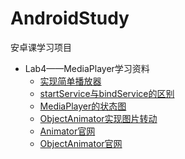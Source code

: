 # AndroidStudy
安卓课学习项目

+ Lab4——MediaPlayer学习资料
  + [实现简单播放器](https://www.cnblogs.com/findumars/p/6590514.html)
  + [startService与bindService的区别](https://www.cnblogs.com/yanglh6-jyx/p/Android_Service_MediaPlayer.html)
  + [MediaPlayer的状态图](https://stackoverflow.com/questions/7816551/java-lang-illegalstateexception-what-does-it-mean)
  + [ObjectAnimator实现图片转动](https://blog.csdn.net/victor_E_N_01185/article/details/70468516)
  + [Animator官网](https://developer.android.com/reference/android/animation/Animator)
  + [ObjectAnimator官网](https://developer.android.com/reference/android/animation/ObjectAnimator)

